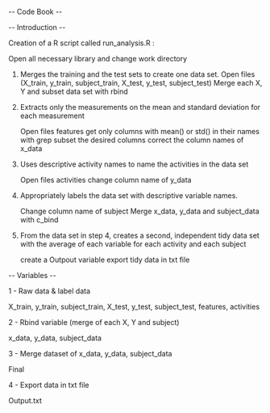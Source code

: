 -- Code Book --

 -- Introduction --
 
Creation of a R script called run_analysis.R :

Open all necessary library and change work directory

1. Merges the training and the test sets to create one data set.
    Open files (X_train, y_train, subject_train, X_test, y_test, subject_test)
    Merge each X, Y and subset data set with rbind
    
2. Extracts only the measurements on the mean and standard deviation for each measurement

    Open files features
    get only columns with mean() or std() in their names with grep
    subset the desired columns
    correct the column names of x_data
    
3. Uses descriptive activity names to name the activities in the data set

    Open files activities
    change column name of y_data

4. Appropriately labels the data set with descriptive variable names.

    Change column name of subject
    Merge x_data, y_data and subject_data with c_bind
    
5. From the data set in step 4, creates a second, independent tidy data set with the average of each variable for each activity and each subject

    create a Outpout variable
    export tidy data in txt file
    
    
 -- Variables --

1 - Raw data & label data

  X_train, y_train, subject_train, X_test, y_test, subject_test, features, activities
  
2 - Rbind variable (merge of each X, Y and subject)

  x_data, y_data, subject_data
  
3 - Merge dataset of x_data, y_data, subject_data

  Final
  
4 - Export data in txt file

  Output.txt



